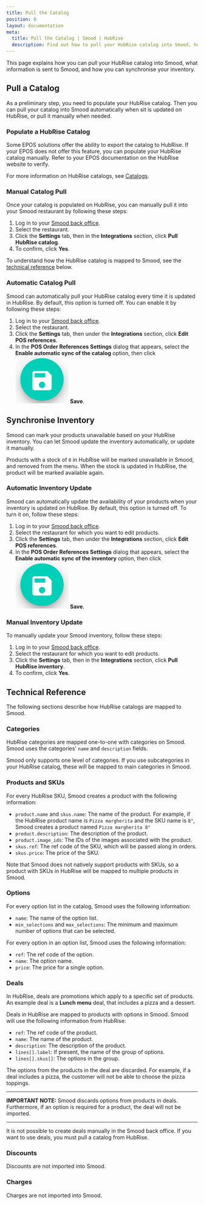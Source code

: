 ```yaml
---
title: Pull the Catalog
position: 6
layout: documentation
meta:
  title: Pull the Catalog | Smood | HubRise
  description: Find out how to pull your HubRise catalog into Smood, how items and options are encoded, and which features are supported.
---
```


This page explains how you can pull your HubRise catalog into Smood, what information is sent to Smood, and how you can synchronise your inventory.

## Pull a Catalog

As a preliminary step, you need to populate your HubRise catalog. Then you can pull your catalog into Smood automatically when sit is updated on HubRise, or pull it manually when needed.

### Populate a HubRise Catalog

Some EPOS solutions offer the ability to export the catalog to HubRise. If your EPOS does not offer this feature, you can populate your HubRise catalog manually. Refer to your EPOS documentation on the HubRise website to verify.

For more information on HubRise catalogs, see [Catalogs](/docs/catalog/).

### Manual Catalog Pull

Once your catalog is populated on HubRise, you can manually pull it into your Smood restaurant by following these steps:

1. Log in to your [Smood back office](https://manager.smood.ch/).
1. Select the restaurant.
1. Click the **Settings** tab, then in the **Integrations** section, click **Pull HubRise catalog**.
1. To confirm, click **Yes**.

To understand how the HubRise catalog is mapped to Smood, see the [technical reference](#technical-reference) below.

### Automatic Catalog Pull

Smood can automatically pull your HubRise catalog every time it is updated in HubRise. By default, this option is turned off. You can enable it by following these steps:

1. Log in to your [Smood back office](https://manager.smood.ch/).
1. Select the restaurant.
1. Click the **Settings** tab, then under the **Integrations** section, click **Edit POS references**.
1. In the **POS Order References Settings** dialog that appears, select the **Enable automatic sync of the catalog** option, then click <InlineImage width="24" height="24">![Save icon](../images/save-icon.png)</InlineImage>&nbsp;**Save**.

## Synchronise Inventory

Smood can mark your products unavailable based on your HubRise inventory. You can let Smood update the inventory automatically, or update it manually.

Products with a stock of `0` in HubRise will be marked unavailable in Smood, and removed from the menu. When the stock is updated in HubRise, the product will be marked available again.

### Automatic Inventory Update

Smood can automatically update the availability of your products when your inventory is updated on HubRise. By default, this option is turned off. To turn it on, follow these steps:

1. Log in to your [Smood back office](https://manager.smood.ch/).
1. Select the restaurant for which you want to edit products.
1. Click the **Settings** tab, then under the **Integrations** section, click **Edit POS references**.
1. In the **POS Order References Settings** dialog that appears, select the **Enable automatic sync of the inventory** option, then click <InlineImage width="24" height="24">![Save icon](../images/save-icon.png)</InlineImage>&nbsp;**Save**.

### Manual Inventory Update

To manually update your Smood inventory, follow these steps:

1. Log in to your [Smood back office](https://manager.smood.ch/).
1. Select the restaurant for which you want to edit products.
1. Click the **Settings** tab, then in the **Integrations** section, click **Pull HubRise inventory**.
1. To confirm, click **Yes**.

## Technical Reference

The following sections describe how HubRise catalogs are mapped to Smood.

### Categories

HubRise categories are mapped one-to-one with categories on Smood. Smood uses the categories' `name` and `description` fields.

Smood only supports one level of categories. If you use subcategories in your HubRise catalog, these will be mapped to main categories in Smood.

### Products and SKUs

For every HubRise SKU, Smood creates a product with the following information:

- `product.name` and `skus.name`: The name of the product. For example, if the HubRise product name is `Pizza margherita` and the SKU name is `8"`, Smood creates a product named `Pizza margherita 8"`
- `product.description`: The description of the product.
- `product.image_ids`: The IDs of the images associated with the product.
- `skus.ref`: The ref code of the SKU, which will be passed along in orders.
- `skus.price`: The price of the SKU.

Note that Smood does not natively support products with SKUs, so a product with SKUs in HubRise will be mapped to multiple products in Smood.

### Options

For every option list in the catalog, Smood uses the following information:

- `name`: The name of the option list.
- `min_selections` and `max_selections`: The minimum and maximum number of options that can be selected.

For every option in an option list, Smood uses the following information:

- `ref`: The ref code of the option.
- `name`: The option name.
- `price`: The price for a single option.

### Deals

In HubRise, deals are promotions which apply to a specific set of products. An example deal is a **Lunch menu** deal, that includes a pizza and a dessert.

Deals in HubRise are mapped to products with options in Smood. Smood will use the following information from HubRise:

- `ref`: The ref code of the product.
- `name`: The name of the product.
- `description`: The description of the product.
- `lines[].label`: If present, the name of the group of options.
- `lines[].skus[]`: The options in the group.

The options from the products in the deal are discarded. For example, if a deal includes a pizza, the customer will not be able to choose the pizza toppings.

---

**IMPORTANT NOTE:** Smood discards options from products in deals. Furthermore, if an option is required for a product, the deal will not be imported.

---

It is not possible to create deals manually in the Smood back office. If you want to use deals, you must pull a catalog from HubRise.

### Discounts

Discounts are not imported into Smood.

### Charges

Charges are not imported into Smood.
